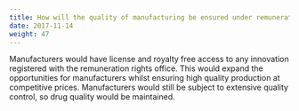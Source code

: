 ```yaml
---
title: How will the quality of manufacturing be ensured under remuneration rights?
date: 2017-11-14
weight: 47
---
```


Manufacturers would have license and royalty free access to any innovation registered with the remuneration rights office. This would expand the opportunities for manufacturers whilst ensuring high quality production at competitive prices. Manufacturers would still be subject to extensive quality control, so drug quality would be maintained.
